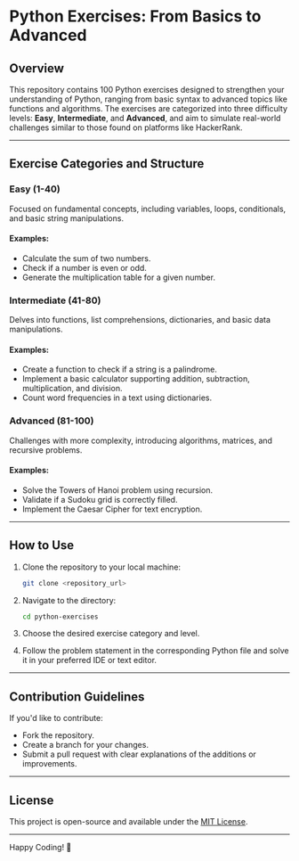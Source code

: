# Python Exercises: From Basics to Advanced

## Overview
This repository contains 100 Python exercises designed to strengthen your understanding of Python, ranging from basic syntax to advanced topics like functions and algorithms. The exercises are categorized into three difficulty levels: **Easy**, **Intermediate**, and **Advanced**, and aim to simulate real-world challenges similar to those found on platforms like HackerRank.

---

## Exercise Categories and Structure

### Easy (1-40)
Focused on fundamental concepts, including variables, loops, conditionals, and basic string manipulations.

#### Examples:
- Calculate the sum of two numbers.
- Check if a number is even or odd.
- Generate the multiplication table for a given number.

### Intermediate (41-80)
Delves into functions, list comprehensions, dictionaries, and basic data manipulations.

#### Examples:
- Create a function to check if a string is a palindrome.
- Implement a basic calculator supporting addition, subtraction, multiplication, and division.
- Count word frequencies in a text using dictionaries.

### Advanced (81-100)
Challenges with more complexity, introducing algorithms, matrices, and recursive problems.

#### Examples:
- Solve the Towers of Hanoi problem using recursion.
- Validate if a Sudoku grid is correctly filled.
- Implement the Caesar Cipher for text encryption.

---

## How to Use
1. Clone the repository to your local machine:
   ```bash
   git clone <repository_url>
   ```

2. Navigate to the directory:
   ```bash
   cd python-exercises
   ```

3. Choose the desired exercise category and level.

4. Follow the problem statement in the corresponding Python file and solve it in your preferred IDE or text editor.

---

## Contribution Guidelines
If you'd like to contribute:
- Fork the repository.
- Create a branch for your changes.
- Submit a pull request with clear explanations of the additions or improvements.

---

## License
This project is open-source and available under the [MIT License](LICENSE).

---

Happy Coding! 🎉
